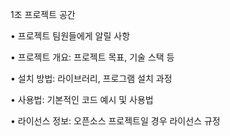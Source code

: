 1조 프로젝트 공간


• 프로젝트 팀원들에게 알릴 사항

• 프로젝트 개요: 프로젝트 목표, 기술 스택 등

• 설치 방법: 라이브러리, 프로그램 설치 과정

• 사용법: 기본적인 코드 예시 및 사용법

• 라이선스 정보: 오픈소스 프로젝트일 경우 라이선스 규정
